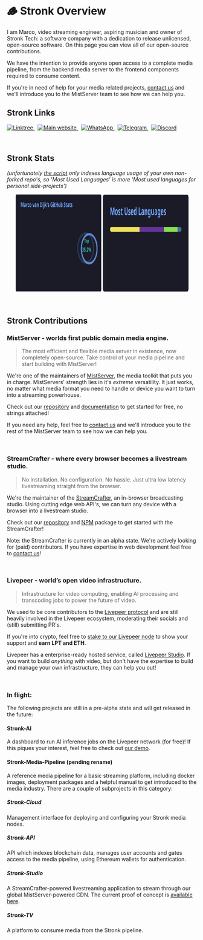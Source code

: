 # 🪵 Stronk Overview

I am Marco, video streaming engineer, aspiring musician and owner of Stronk Tech: a software company with a dedication to release unlicensed, open-source software. On this page you can view all of our open-source contributions.

We have the intention to provide anyone open access to a complete media pipeline, from the backend media server to the frontend components required to consume content.

If you're in need of help for your media related projects, [contact us](https://www.stronk.tech/contact) and we'll introduce you to the MistServer team to see how we can help you.

## Stronk Links

<a href="https://linktr.ee/stronk.tech" target="_blank" rel="noopener noreferrer">
    <img src="https://img.shields.io/badge/links-%40stronk.tech-c0caf5?style=for-the-badge&logo=linktree&logoColor=c0caf5&labelColor=414868&color=c0caf5&link=https%3A%2F%2Flinktr.ee%2Fstronk.tech" alt="Linktree" />
</a>
&nbsp;
<a href="http://stronk.tech/" target="_blank" rel="noopener noreferrer">
    <img src="https://img.shields.io/badge/website-www.stronk.tech-c0caf5?style=for-the-badge&logo=webflow&logoColor=c0caf5&labelColor=414868&color=c0caf5&link=https%3A%2F%2Fstronk.tech" alt="Main website" />
</a>
&nbsp;
<a href="https://wa.me/31625300165" target="_blank" rel="noopener noreferrer">
    <img src="https://img.shields.io/badge/WhatsApp-%40stronk--tech-c0caf5?style=for-the-badge&logo=whatsapp&logoColor=c0caf5&labelColor=414868&color=c0caf5&link=https%3A%2F%2Fwa.me%2F31625300165" alt="WhatsApp" />
</a>
&nbsp;
<a href="https://t.me/Cpn_Stronk" target="_blank" rel="noopener noreferrer">
    <img src="https://img.shields.io/badge/Telegram-%40Cpn__Stronk-c0caf5?style=for-the-badge&logo=telegram&logoColor=c0caf5&labelColor=414868&color=c0caf5&link=https%3A%2F%2Ft.me%2FCpn_Stronk" alt="Telegram" />
</a>
&nbsp;
<a href="https://discordapp.com/users/303504235927044097" target="_blank" rel="noopener noreferrer">
    <img src="https://img.shields.io/badge/Discord-%40captain.stronk-c0caf5?style=for-the-badge&logo=discord&logoColor=c0caf5&labelColor=414868&color=c0caf5&link=https%3A%2F%2Fdiscordapp.com%2Fusers%2F303504235927044097" alt="Discord" />
</a>

&nbsp;

## Stronk Stats
*(unfortunately [the script](https://github.com/anuraghazra/github-readme-stats) only indexes language usage of your own non-forked repo's, so 'Most Used Languages' is more 'Most used languages for personal side-projects')*

<div align="center"> 
    <img height=259 width="45%" src="https://github.com/stronk-dev/stronk-dev/blob/grs/stats-tokyonight.svg" alt="Stronk Tech's Language stats" />
    <img height=259 width="45%" src="https://github.com/stronk-dev/stronk-dev/blob/grs/top-langs-tokyonight.svg" alt="Stronk Tech's Github stats" />
</div>

&nbsp;

## Stronk Contributions

### MistServer - worlds first public domain media engine.

> The most efficient and flexible media server in existence, now completely open-source. Take control of your media pipeline and start building with MistServer!

We're one of the maintainers of [MistServer](https://mistserver.com/), the media toolkit that puts you in charge. MistServers' strength lies in it's *extreme*  versatility. It just works, no matter what media format you need to handle or device you want to turn into a streaming powerhouse.

Check out our [repository](https://github.com/DDVTECH/mistserver) and [documentation](https://docs.mistserver.org/) to get started for free, no strings attached!

If you need any help, feel free to [contact us](https://www.stronk.tech/contact) and we'll introduce you to the rest of the MistServer team to see how we can help you.

&nbsp;

### StreamCrafter - where every browser becomes a livestream studio.

> No installation. No configuration. No hassle. Just ultra low latency livestreaming straight from the browser.

We're the maintainer of the [StreamCrafter](https://www.streamcrafter.live/), an in-browser broadcasting studio. Using cutting edge web API's, we can turn any device with a browser into a livestream studio.

Check out our [repository](https://github.com/DDVTECH/StreamCrafter) and [NPM](https://www.npmjs.com/package/@optimist-video/streamcrafter) package to get started with the StreamCrafter!

Note: the StreamCrafter is currently in an alpha state. We're actively looking for (paid) contributors. If you have expertise in web development feel free to [contact us](https://www.streamcrafter.live/contact)!

&nbsp;

### Livepeer - world’s open video infrastructure.

> Infrastructure for video computing, enabling AI processing and transcoding jobs to power the future of video.

We used to be core contributors to the [Livepeer protocol](https://www.livepeer.org/) and are still heavily involved in the Livepeer ecosystem, moderating their socials and (still) submitting PR's.

If you're into crypto, feel free to [stake to our Livepeer node](https://explorer.livepeer.org/accounts/0x847791cbf03be716a7fe9dc8c9affe17bd49ae5e/delegating) to show your support and **earn LPT and ETH**.

Livepeer has a enterprise-ready hosted service, called [Livepeer Studio](https://livepeer.studio/). If you want to build *anything* with video, but don't have the expertise to build and manage your own infrastructure, they can help you out!

&nbsp;

### In flight:

The following projects are still in a pre-alpha state and will get released in the future:

#### Stronk-AI
A dashboard to run AI inference jobs on the Livepeer network (for free)! If this piques your interest, feel free to check out [our demo](https://inference.stronk.rocks/).

#### Stronk-Media-Pipeline (pending rename)
A reference media pipeline for a basic streaming platform, including docker images, deployment packages and a helpful manual to get introduced to the media industry. There are a couple of subprojects in this category:

##### Stronk-Cloud
Management interface for deploying and configuring your Stronk media nodes.

##### Stronk-API
API which indexes blockchain data, manages user accounts and gates access to the media pipeline, using Ethereum wallets for authentication.

##### Stronk-Studio
A StreamCrafter-powered livestreaming application to stream through our global MistServer-powered CDN. The current proof of concept is [available here](https://video.stronk.rocks/).

##### Stronk-TV
A platform to consume media from the Stronk pipeline.

</div>

